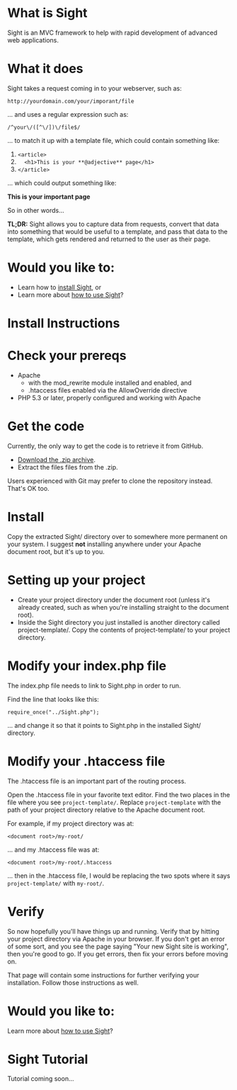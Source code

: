 # What is Sight

Sight is an MVC framework to help with rapid development of advanced web applications.

# What it does

Sight takes a request coming in to your webserver, such as:

`http://yourdomain.com/your/imporant/file`

... and uses a regular expression such as:

`/^your\/([^\/])\/file$/`

... to match it up with a template file, which could contain something like:

1.  `<article>`
2.  `  <h1>This is your **@adjective** page</h1>`
3.  `</article>`

... which could output something like:

**This is your important page**

So in other words...

**TL;DR:** Sight allows you to capture data from requests, convert that data into something that would be useful to a template, and pass that data to the template, which gets rendered and returned to the user as their page.

# Would you like to:

*   Learn how to [install Sight](#install-instructions), or
*   Learn more about [how to use Sight](#tutorial)?
	</section>

# <a name="install-instructions">Install Instructions</a>

# Check your prereqs

*   Apache
    *   with the mod_rewrite module installed and enabled, and
    *   .htaccess files enabled via the AllowOverride directive
*   PHP 5.3 or later, properly configured and working with Apache

# Get the code

Currently, the only way to get the code is to retrieve it from GitHub.

*  [Download the .zip archive](https://github.com/spiderworm/Sight/archive/master.zip).
*  Extract the files files from the .zip.

Users experienced with Git may prefer to clone the repository instead.  That's OK too.

# Install

Copy the extracted Sight/ directory over to somewhere more permanent on your system.  I suggest **not** installing anywhere under your Apache document root, but it's up to you.

# Setting up your project

*    Create your project directory under the document root (unless it's already created, such as when you're installing straight to the document root).
*    Inside the Sight directory you just installed is another directory called project-template/.  Copy the contents of project-template/ to your project directory.

# Modify your index.php file

The index.php file needs to link to Sight.php in order to run.

Find the line that looks like this:

`require_once("../Sight.php");`

... and change it so that it points to Sight.php in the installed Sight/ directory.

# Modify your .htaccess file

The .htaccess file is an important part of the routing process.

Open the .htaccess file in your favorite text editor.  Find the two places in the file where you see `project-template/`.  Replace `project-template` with the path of your project directory relative to the Apache document root.

For example, if my project directory was at:

`<document root>/my-root/`

... and my .htaccess file was at:

`<document root>/my-root/.htaccess`

... then in the .htaccess file, I would be replacing the two spots where it says `project-template/` with `my-root/`.

# Verify

So now hopefully you'll have things up and running. Verify that by hitting your project directory via Apache in your browser. If you don't get an error of some sort, and you see the page saying "Your new Sight site is working", then you're good to go.  If you get errors, then fix your errors before moving on.

That page will contain some instructions for further verifying your installation.  Follow those instructions as well.

# Would you like to:

Learn more about [how to use Sight](#tutorial)?

# <a name="tutorial">Sight Tutorial</a>

Tutorial coming soon...

</article>